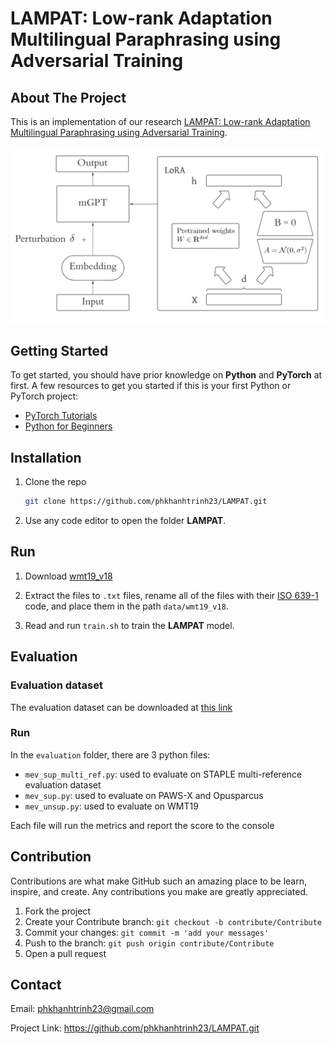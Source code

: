 # LAMPAT: Low-rank Adaptation Multilingual Paraphrasing using Adversarial Training

## About The Project

This is an implementation of our research [LAMPAT: Low-rank Adaptation Multilingual Paraphrasing using Adversarial Training](https://drive.google.com/file/d/1LIfVGd8XBsTE2pefAd30eP-mAjyvZYmD/view?usp=sharing).

<img src="./image/architecture.png"/>

## Getting Started

To get started, you should have prior knowledge on **Python** and **PyTorch** at first. A few resources to get you started if this is your first Python or PyTorch project:

- [PyTorch Tutorials](https://pytorch.org/tutorials/)
- [Python for Beginners](https://www.python.org/about/gettingstarted/)

## Installation

1. Clone the repo

   ```sh
   git clone https://github.com/phkhanhtrinh23/LAMPAT.git
   ```

2. Use any code editor to open the folder **LAMPAT**.

## Run

1. Download [wmt19_v18](https://data.statmt.org/news-commentary/v18/)

2. Extract the files to `.txt` files, rename all of the files with their [ISO 639-1](https://en.wikipedia.org/wiki/List_of_ISO_639-1_codes) code, and place them in the path `data/wmt19_v18`.

3. Read and run `train.sh` to train the **LAMPAT** model.

## Evaluation

### Evaluation dataset

The evaluation dataset can be downloaded at [this link](https://hcmuteduvn-my.sharepoint.com/:f:/g/personal/khoi_le_pi2001_hcmut_edu_vn/EoMfM-T_NNJDmGlv8qBKS4oBINUMdaMF9mDncpNsmtNezw?e=uX4Ab6)

### Run

In the `evaluation` folder, there are 3 python files:

- `mev_sup_multi_ref.py`: used to evaluate on STAPLE multi-reference evaluation dataset
- `mev_sup.py`: used to evaluate on PAWS-X and Opusparcus
- `mev_unsup.py`: used to evaluate on WMT19

Each file will run the metrics and report the score to the console

## Contribution

Contributions are what make GitHub such an amazing place to be learn, inspire, and create. Any contributions you make are greatly appreciated.

1. Fork the project
2. Create your Contribute branch: `git checkout -b contribute/Contribute`
3. Commit your changes: `git commit -m 'add your messages'`
4. Push to the branch: `git push origin contribute/Contribute`
5. Open a pull request

## Contact

Email: phkhanhtrinh23@gmail.com

Project Link: https://github.com/phkhanhtrinh23/LAMPAT.git
